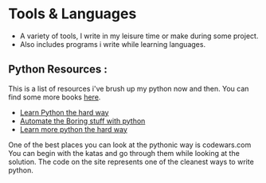 # Tools & Languages

- A variety of tools, I write in my leisure time or make during some project. 
- Also includes programs i write while learning languages.

## Python Resources : 
 This is a list of resources i've brush up my python now and then. You can find some more books [here](https://github.com/TechBookHunter/Free-Python-Books).
 
 - [Learn Python the hard way](https://learnpythonthehardway.org/python3)
 - [Automate the Boring stuff with python](https://automatetheboringstuff.com/)
 - [Learn more python the hard way](https://learncodethehardway.org/more-python/)

One of the best places you can look at the pythonic way is codewars.com You can begin with the katas and go through them while looking at the solution. The code on the site represents one of the cleanest ways to write python.
